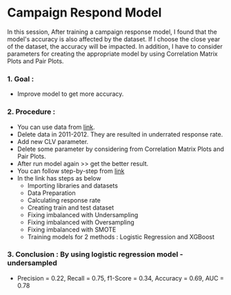 # Campaign Respond Model

In this session, After training a campaign response model, I found that the model's accuracy is also affected by the dataset. If I choose the close year of the dataset, the accuracy will be impacted. In addition, I have to consider parameters for creating the appropriate model by using Correlation Matrix Plots and Pair Plots.


### 1. Goal : 
  - Improve model to get more accuracy.

### 2. Procedure :
  - You can use data from [link](https://drive.google.com/drive/folders/1qjwJYTPHZcy193x1ND4TVFvAoPAmh1X1?usp=sharing).
  - Delete data in 2011-2012. They are resulted in underrated response rate.
  - Add new CLV parameter.
  - Delete some parameter by considering from Correlation Matrix Plots and Pair Plots.
  - After run model again >> get the better result.
  - You can follow step-by-step from [link](https://colab.research.google.com/drive/1hPG0twUNGK63S_2I2ChHb2KzmOjf65BL?usp=sharing)
  - In the link has steps as below
      - Importing libraries and datasets
      - Data Preparation
      - Calculating response rate
      - Creating train and test dataset
      - Fixing imbalanced with Undersampling
      - Fixing imbalanced with Oversampling
      - Fixing imbalanced with SMOTE
      - Training models for 2 methods : Logistic Regression and XGBoost 
### 3. Conclusion : By using logistic regression model - undersampled
  - Precision = 0.22, Recall = 0.75, f1-Score = 0.34, Accuracy = 0.69, AUC = 0.78

